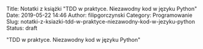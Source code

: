 Title: Notatki z książki "TDD w praktyce. Niezawodny kod w języku Python"
Date: 2019-05-22 14:46
Author: filipgorczynski
Category: Programowanie
Slug: notatki-z-ksiazki-tdd-w-praktyce-niezawodny-kod-w-jezyku-python
Status: draft

"TDD w praktyce. Niezawodny kod w języku Python"
